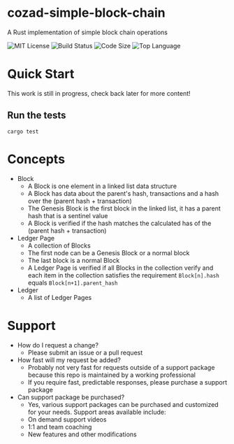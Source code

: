 # cozad-simple-block-chain
A Rust implementation of simple block chain operations

![MIT License](https://img.shields.io/github/license/ccozad/cozad-simple-block-chain) 
![Build Status](https://img.shields.io/github/workflow/status/ccozad/cozad-simple-block-chain/Build) 
![Code Size](https://img.shields.io/github/languages/code-size/ccozad/cozad-simple-block-chain) 
![Top Language](https://img.shields.io/github/languages/top/ccozad/cozad-simple-block-chain)

# Quick Start

This work is still in progress, check back later for more content!

## Run the tests

```
cargo test
```

# Concepts
 - Block
   - A Block is one element in a linked list data structure
   - A Block has data about the parent's hash, transactions and a hash over the (parent hash + transaction)
   - The Genesis Block is the first block in the linked list, it has a parent hash that is a sentinel value
   - A Block is verified if the hash matches the calculated has of the (parent hash + transaction)
 - Ledger Page
   - A collection of Blocks
   - The first node can be a Genesis Block or a normal block
   - The last block is a normal Block
   - A Ledger Page is verified if all Blocks in the collection verify and each item in the collection satisfies the requirement `Block[n].hash` equals `Block[n+1].parent_hash`
 - Ledger
   - A list of Ledger Pages


# Support
 - How do I request a change?
   - Please submit an issue or a pull request
 - How fast will my request be added?
   - Probably not very fast for requests outside of a support package because this repo is maintained by a working professional
   - If you require fast, predictable responses, please purchase a support package
 - Can support package be purchased?
   - Yes, various support packages can be purchased and customized for your needs. Support areas available include:
   - On demand support videos
   - 1:1 and team coaching
   - New features and other modifications